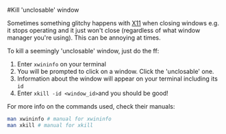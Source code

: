 #Kill 'unclosable' window

Sometimes something glitchy happens with [X11](https://en.wikipedia.org/wiki/X_Window_System) when closing windows e.g. it stops operating and it just won't close (regardless of what window manager you're using). This can be annoying at times.

To kill a seemingly 'unclosable' window, just do the ff:

1. Enter `xwininfo` on your terminal
2. You will be prompted to click on a window. Click the 'unclosable' one.
3. Information about the window will appear on your terminal including its `id`
4. Enter `xkill -id <window_id>`and you should be good!


For more info on the commands used, check their manuals:
```sh
man xwininfo # manual for xwininfo
man xkill # manual for xkill
```